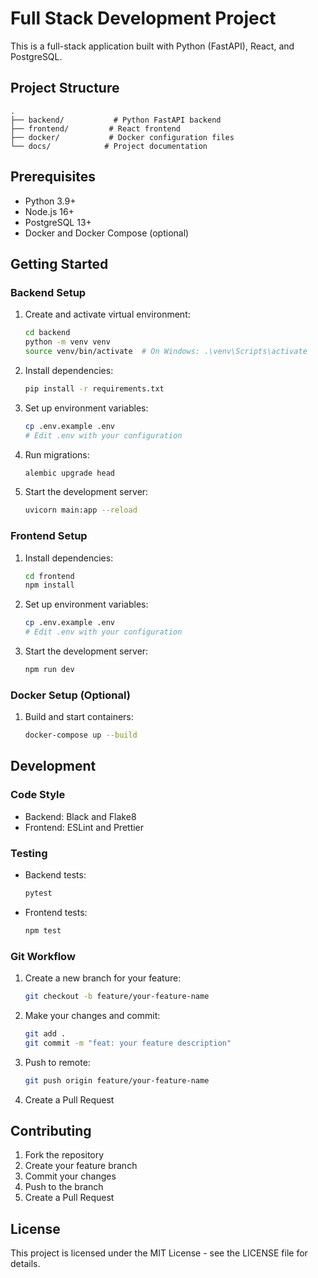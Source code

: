 # Full Stack Development Project

This is a full-stack application built with Python (FastAPI), React, and PostgreSQL.

## Project Structure

```
.
├── backend/           # Python FastAPI backend
├── frontend/         # React frontend
├── docker/           # Docker configuration files
└── docs/            # Project documentation
```

## Prerequisites

- Python 3.9+
- Node.js 16+
- PostgreSQL 13+
- Docker and Docker Compose (optional)

## Getting Started

### Backend Setup

1. Create and activate virtual environment:
   ```bash
   cd backend
   python -m venv venv
   source venv/bin/activate  # On Windows: .\venv\Scripts\activate
   ```

2. Install dependencies:
   ```bash
   pip install -r requirements.txt
   ```

3. Set up environment variables:
   ```bash
   cp .env.example .env
   # Edit .env with your configuration
   ```

4. Run migrations:
   ```bash
   alembic upgrade head
   ```

5. Start the development server:
   ```bash
   uvicorn main:app --reload
   ```

### Frontend Setup

1. Install dependencies:
   ```bash
   cd frontend
   npm install
   ```

2. Set up environment variables:
   ```bash
   cp .env.example .env
   # Edit .env with your configuration
   ```

3. Start the development server:
   ```bash
   npm run dev
   ```

### Docker Setup (Optional)

1. Build and start containers:
   ```bash
   docker-compose up --build
   ```

## Development

### Code Style

- Backend: Black and Flake8
- Frontend: ESLint and Prettier

### Testing

- Backend tests:
  ```bash
  pytest
  ```

- Frontend tests:
  ```bash
  npm test
  ```

### Git Workflow

1. Create a new branch for your feature:
   ```bash
   git checkout -b feature/your-feature-name
   ```

2. Make your changes and commit:
   ```bash
   git add .
   git commit -m "feat: your feature description"
   ```

3. Push to remote:
   ```bash
   git push origin feature/your-feature-name
   ```

4. Create a Pull Request

## Contributing

1. Fork the repository
2. Create your feature branch
3. Commit your changes
4. Push to the branch
5. Create a Pull Request

## License

This project is licensed under the MIT License - see the LICENSE file for details. 